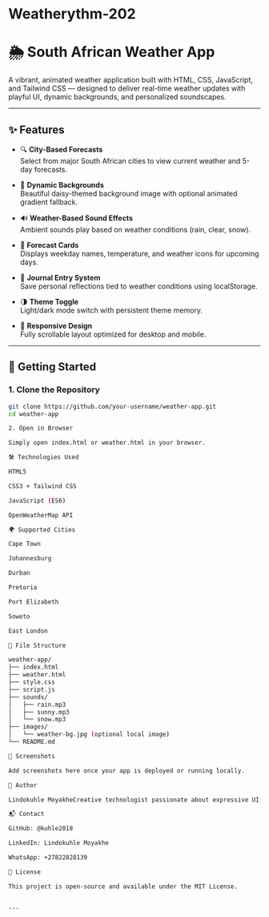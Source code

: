 # Weatherythm-202
# 🌦️ South African Weather App

A vibrant, animated weather application built with HTML, CSS, JavaScript, and Tailwind CSS — designed to deliver real-time weather updates with playful UI, dynamic backgrounds, and personalized soundscapes.

---

## ✨ Features

- 🔍 **City-Based Forecasts**  
  Select from major South African cities to view current weather and 5-day forecasts.

- 🎨 **Dynamic Backgrounds**  
  Beautiful daisy-themed background image with optional animated gradient fallback.

- 🔊 **Weather-Based Sound Effects**  
  Ambient sounds play based on weather conditions (rain, clear, snow).

- 📅 **Forecast Cards**  
  Displays weekday names, temperature, and weather icons for upcoming days.

- 📓 **Journal Entry System**  
  Save personal reflections tied to weather conditions using localStorage.

- 🌗 **Theme Toggle**  
  Light/dark mode switch with persistent theme memory.

- 📜 **Responsive Design**  
  Fully scrollable layout optimized for desktop and mobile.

---

## 🚀 Getting Started

### 1. Clone the Repository

```bash
git clone https://github.com/your-username/weather-app.git
cd weather-app

2. Open in Browser

Simply open index.html or weather.html in your browser.

🛠️ Technologies Used

HTML5

CSS3 + Tailwind CSS

JavaScript (ES6)

OpenWeatherMap API

🌍 Supported Cities

Cape Town

Johannesburg

Durban

Pretoria

Port Elizabeth

Soweto

East London

📁 File Structure

weather-app/
├── index.html
├── weather.html
├── style.css
├── script.js
├── sounds/
│   ├── rain.mp3
│   ├── sunny.mp3
│   └── snow.mp3
├── images/
│   └── weather-bg.jpg (optional local image)
└── README.md

📸 Screenshots

Add screenshots here once your app is deployed or running locally.

🧠 Author

Lindokuhle MoyakheCreative technologist passionate about expressive UI, joyful user experiences, and building apps that surprise and delight.

📬 Contact

GitHub: @kuhle2018

LinkedIn: Lindokuhle Moyakhe

WhatsApp: +27822828139

📄 License

This project is open-source and available under the MIT License.


---